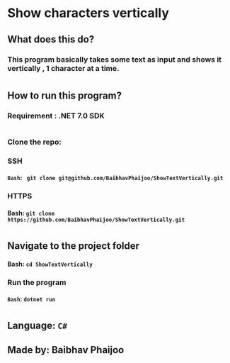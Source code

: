 # Show characters vertically

## What does this do?
### This program basically takes some text as input and shows it vertically , 1 character at a time.

#
## How to run this program?
### Requirement : .NET 7.0 SDK
#
### Clone the repo:
### SSH
#### `Bash`: ` git clone git@github.com/BaibhavPhaijoo/ShowTextVertically.git`

### HTTPS
#### Bash: `git clone https://github.com/BaibhavPhaijoo/ShowTextVertically.git`
#
## Navigate to the project folder
#### Bash: `cd ShowTextVertically`
### Run the program
#### `Bash`: `dotnet run`

#
## Language: `C#`
## Made by: **Baibhav Phaijoo** 
#

